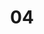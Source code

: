 ---
layout: photo
title: "04"
image_main: 04/20080822-CRW_4161-500.jpg
left: 03.html
right: 05.html
---
